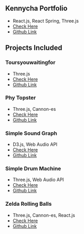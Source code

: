 ## Kennycha Portfolio

- React.js, React Spring, Three.js
- [Check Here](https://kennycha.github.io/)
- [Github Link](https://github.com/kennycha/kennycha.github.io)

## Projects Included

### Toursyouwaitingfor

- Three.js
- [Check Here](https://kennycha.github.io/toursyouwaitingfor/)
- [Github Link](https://github.com/kennycha/toursyouwaitingfor)

### Phy Topster

- Three.js, Cannon-es
- [Check Here](https://kennycha.github.io/phy-topster/)
- [Github Link](https://github.com/kennycha/phy-topster)

### Simple Sound Graph

- D3.js, Web Audio API
- [Check Here](https://kennycha.github.io/simple-sound-graph/)
- [Github Link](https://github.com/kennycha/simple-sound-graph)

### Simple Drum Machine

- Three.js, Web Audio API
- [Check Here](https://kennycha.github.io/simple-drum-machine/)
- [Github Link](https://github.com/kennycha/simple-drum-machine)

### Zelda Rolling Balls

- Three.js, Cannon-es, React.js
- [Check Here](https://kennycha.github.io/zelda-rolling-balls/)
- [Github Link](https://github.com/kennycha/zelda-rolling-balls)
